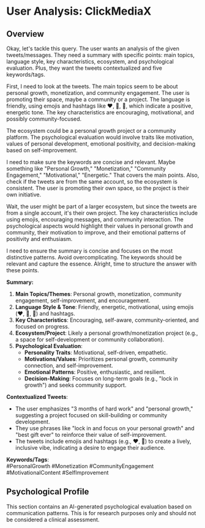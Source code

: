 # User Analysis: ClickMediaX

## Overview

<think>
Okay, let's tackle this query. The user wants an analysis of the given tweets/messages. They need a summary with specific points: main topics, language style, key characteristics, ecosystem, and psychological evaluation. Plus, they want the tweets contextualized and five keywords/tags.

First, I need to look at the tweets. The main topics seem to be about personal growth, monetization, and community engagement. The user is promoting their space, maybe a community or a project. The language is friendly, using emojis and hashtags like ❤️, 💪, 🎁, which indicate a positive, energetic tone. The key characteristics are encouraging, motivational, and possibly community-focused.

The ecosystem could be a personal growth project or a community platform. The psychological evaluation would involve traits like motivation, values of personal development, emotional positivity, and decision-making based on self-improvement.

I need to make sure the keywords are concise and relevant. Maybe something like "Personal Growth," "Monetization," "Community Engagement," "Motivational," "Energetic." That covers the main points. Also, check if the tweets are from the same account, so the ecosystem is consistent. The user is promoting their own space, so the project is their own initiative.

Wait, the user might be part of a larger ecosystem, but since the tweets are from a single account, it's their own project. The key characteristics include using emojis, encouraging messages, and community interaction. The psychological aspects would highlight their values in personal growth and community, their motivation to improve, and their emotional patterns of positivity and enthusiasm.

I need to ensure the summary is concise and focuses on the most distinctive patterns. Avoid overcomplicating. The keywords should be relevant and capture the essence. Alright, time to structure the answer with these points.
</think>

**Summary:**  
1. **Main Topics/Themes**: Personal growth, monetization, community engagement, self-improvement, and encouragement.  
2. **Language Style & Tone**: Friendly, energetic, motivational, using emojis (❤️, 💪, 🎁) and hashtags.  
3. **Key Characteristics**: Encouraging, self-aware, community-oriented, and focused on progress.  
4. **Ecosystem/Project**: Likely a personal growth/monetization project (e.g., a space for self-development or community collaboration).  
5. **Psychological Evaluation**:  
   - **Personality Traits**: Motivational, self-driven, empathetic.  
   - **Motivations/Values**: Prioritizes personal growth, community connection, and self-improvement.  
   - **Emotional Patterns**: Positive, enthusiastic, and resilient.  
   - **Decision-Making**: Focuses on long-term goals (e.g., "lock in growth") and seeks community support.  

**Contextualized Tweets**:  
- The user emphasizes "3 months of hard work" and "personal growth," suggesting a project focused on skill-building or community development.  
- They use phrases like "lock in and focus on your personal growth" and "best gift ever" to reinforce their value of self-improvement.  
- The tweets include emojis and hashtags (e.g., ❤️, 💪) to create a lively, inclusive vibe, indicating a desire to engage their audience.  

**Keywords/Tags**:  
#PersonalGrowth #Monetization #CommunityEngagement #MotivationalContent #SelfImprovement

## Psychological Profile

This section contains an AI-generated psychological evaluation based on communication patterns. This is for research purposes only and should not be considered a clinical assessment.
